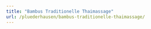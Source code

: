 ```yaml
---
title: "Bambus Traditionelle Thaimassage"
url: /pluederhausen/bambus-traditionelle-thaimassage/
---
```


